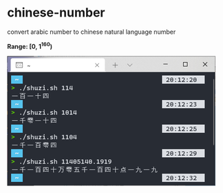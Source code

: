 # chinese-number
convert arabic number to chinese natural language number

**Range: \[0, 1<sup>160</sup>\)**

![](114.png)
